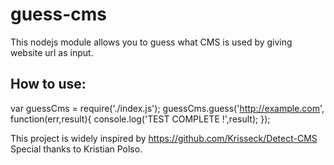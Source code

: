# guess-cms

This nodejs module allows you to guess what CMS is used by giving website url as input.

How to use:
-----------
var guessCms = require('./index.js');
guessCms.guess('http://example.com', function(err,result){
	console.log('TEST COMPLETE !',result);
});


This project is widely inspired by https://github.com/Krisseck/Detect-CMS 
Special thanks to Kristian Polso.